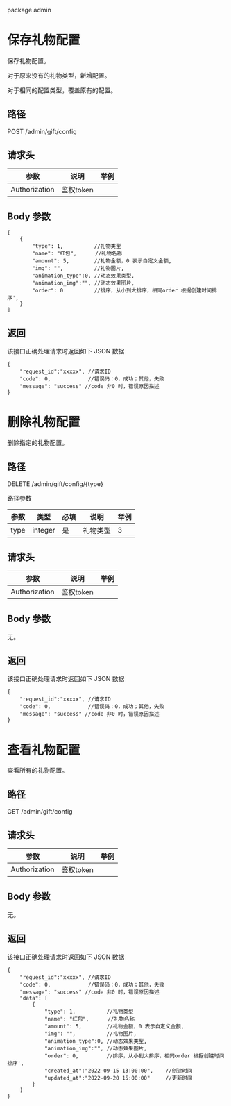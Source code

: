 package admin

# 保存礼物配置
保存礼物配置。

对于原来没有的礼物类型，新增配置。

对于相同的配置类型，覆盖原有的配置。

## 路径
POST /admin/gift/config

## 请求头
| 参数           | 说明            | 举例              |
|----           | ---            | ---               |
| Authorization | 鉴权token |      |

## Body 参数
```
[
    {
        "type": 1,          //礼物类型
        "name": "红包",      //礼物名称
        "amount": 5,        //礼物金额，0 表示自定义金额,
        "img": "",          //礼物图片,
        "animation_type":0, //动态效果类型,
        "animation_img":"", //动态效果图片,
        "order": 0          //排序，从小到大排序，相同order 根据创建时间排序',
    }
]
```

## 返回
该接口正确处理请求时返回如下 JSON 数据
```
{
    "request_id":"xxxxx", //请求ID
    "code": 0,            //错误码：0，成功；其他，失败
    "message": "success" //code 非0 时，错误原因描述
}
```

# 删除礼物配置
删除指定的礼物配置。

## 路径
DELETE /admin/gift/config/{type}

路径参数

| 参数    | 类型       | 必填   | 说明   | 举例  |
|-------|----------|  ----- |------|-----|
| type  | integer  |  是 | 礼物类型 | 3   |

## 请求头
| 参数           | 说明            | 举例              |
|----           | ---            | ---               |
| Authorization | 鉴权token |      |


## Body 参数
无。

## 返回
该接口正确处理请求时返回如下 JSON 数据
```
{
    "request_id":"xxxxx", //请求ID
    "code": 0,            //错误码：0，成功；其他，失败
    "message": "success" //code 非0 时，错误原因描述
}
```

# 查看礼物配置
查看所有的礼物配置。

## 路径
GET /admin/gift/config

## 请求头
| 参数           | 说明            | 举例              |
|----           | ---            | ---               |
| Authorization | 鉴权token |      |


## Body 参数
无。

## 返回
该接口正确处理请求时返回如下 JSON 数据
```
{
    "request_id":"xxxxx", //请求ID
    "code": 0,            //错误码：0，成功；其他，失败
    "message": "success" //code 非0 时，错误原因描述
    "data": [
        {
            "type": 1,          //礼物类型
            "name": "红包",      //礼物名称
            "amount": 5,        //礼物金额，0 表示自定义金额,
            "img": "",          //礼物图片,
            "animation_type":0, //动态效果类型,
            "animation_img":"", //动态效果图片,
            "order": 0,         //排序，从小到大排序，相同order 根据创建时间排序',
            "created_at":"2022-09-15 13:00:00",    //创建时间
            "updated_at":"2022-09-20 15:00:00"     //更新时间
        }
    ]
}
```